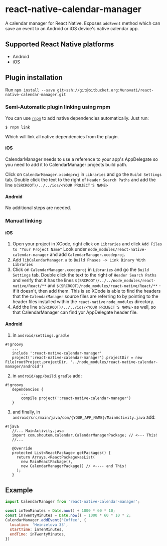 # react-native-calendar-manager

A calendar manager for React Native.
Exposes `addEvent` method which can save an event to an Android or iOS device's native calendar app.

## Supported React Native platforms

- Android
- iOS

## Plugin installation

Run `npm install --save git+ssh://git@bitbucket.org:Vunovati/react-native-calendar-manager.git`

### Semi-Automatic plugin linking using rnpm

You can use [`rnpm`](https://github.com/rnpm/rnpm) to add native dependencies automatically.
Just run:

`$ rnpm link`

Which will link all native dependencies from the plugin.

#### iOS
CalendarManager needs to use a reference to your app's AppDelegate so you need to add it to CalendarManager projects build path.

Click on `CalendarManager.xcodeproj` in `Libraries` and go the `Build
   Settings` tab. Double click the text to the right of `Header Search
   Paths` and add the line `$(SRCROOT)/../../ios/<YOUR PROJECT'S NAME>`

#### Android
No additional steps are needed.

### Manual linking

#### iOS

1. Open your project in XCode, right click on `Libraries` and click `Add
   Files to "Your Project Name"` Look under `node_modules/react-native-calendar-manager` and add `CalendarManager.xcodeproj`.  
2. Add `libCalendarManager.a` to `Build Phases -> Link Binary With Libraries`
3. Click on `CalendarManager.xcodeproj` in `Libraries` and go the `Build
   Settings` tab. Double click the text to the right of `Header Search
   Paths` and verify that it has the lines `$(SRCROOT)/../../node_modules/react-native/React/**` and `$(SRCROOT)/node_modules/react-native/React/**` - if it
   doesn't, then add them. This is so XCode is able to find the headers that
   the `CalendarManager` source files are referring to by pointing to the
   header files installed within the `react-native` `node_modules`
   directory.
4. Add the line `$(SRCROOT)/../../ios/<YOUR PROJECT'S NAME>` as well, so that CalendarManager can find yor AppDelegate header file.
   
#### Android

1. in `android/settings.gradle`   
```
#!groovy
   ...
   include ':react-native-calendar-manager'
   project(':react-native-calendar-manager').projectDir = new File(rootProject.projectDir, '../node_modules/react-native-calendar-manager/android')

```

2. in `android/app/build.gradle` add:
```
#!groovy
   dependencies {
       ...
       compile project(':react-native-calendar-manager')
   }
```

3. and finally, in `android/src/main/java/com/{YOUR_APP_NAME}/MainActivity.java` add:
   
```
#!java
   //... MainActivity.java
   import com.shoutem.calendar.CalendarManagerPackage; // <--- This!
   //...

   @Override
   protected List<ReactPackage> getPackages() {
     return Arrays.<ReactPackage>asList(
       new MainReactPackage(),
       new CalendarManagerPackage() // <---- and This!
     );
   }

```


## Example
```javascript
import CalendarManager from 'react-native-calendar-manager';

const inTenMinutes = Date.now() + 1000 * 60 * 10;
const inTwentyMinutes = Date.now() + 1000 * 60 * 10 * 2;
CalendarManager.addEvent('Coffee', {
  location: 'Heinzelova 33',
  startTime: inTenMinutes,
  endTime: inTwentyMinutes,
})


```

